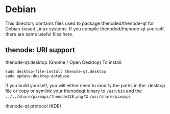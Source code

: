 
Debian
====================
This directory contains files used to package thenoded/thenode-qt
for Debian-based Linux systems. If you compile thenoded/thenode-qt yourself, there are some useful files here.

## thenode: URI support ##


thenode-qt.desktop  (Gnome / Open Desktop)
To install:

	sudo desktop-file-install thenode-qt.desktop
	sudo update-desktop-database

If you build yourself, you will either need to modify the paths in
the .desktop file or copy or symlink your thenodeqt binary to `/usr/bin`
and the `../../share/pixmaps/thenode128.png` to `/usr/share/pixmaps`

thenode-qt.protocol (KDE)

